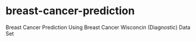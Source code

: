 # breast-cancer-prediction
Breast Cancer Prediction Using Breast Cancer Wisconcin (Diagnostic) Data Set
